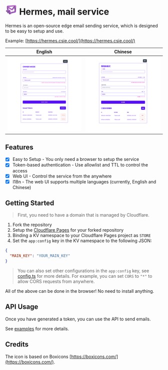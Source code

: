 # ![](./static/hermes-xs.png) Hermes, mail service

Hermes is an open-source edge email sending service, which is designed to be easy to setup and use.

Example: [https://hermes.csie.cool/](https://hermes.csie.cool/)

| English | Chinese |
|:-------------------------:|:-------------------------:|
|![en](./screenshots/hermes-owner-en.png)|![](./screenshots/hermes-owner-zh.png)|

## Features

- [x] Easy to Setup - You only need a browser to setup the service
- [x] Token-based authentication - Use allowlist and TTL to control the access
- [x] Web UI - Control the service from the anywhere
- [x] I18n - The web UI supports multiple languages (currently, English and Chinese)

## Getting Started

> First, you need to have a domain that is managed by Cloudflare.

1. Fork the repository
2. Setup the [Cloudflare Pages](https://pages.cloudflare.com/) for your forked repository
3. Binding a KV namespace to your Cloudflare Pages project as `STORE`
4. Set the `app:config` key in the KV namespace to the following JSON:

```json
{
  "MAIN_KEY": "YOUR_MAIN_KEY"
}
```

> You can also set other configurations in the `app:config` key, see [config.ts](./src/lib/server/config.ts) for more details.
> For example, you can set `CORS` to `"*"` to allow CORS requests from anywhere.

All of the above can be done in the browser! No need to install anything.

## API Usage

Once you have generated a token, you can use the API to send emails.

See [examples](./examples/) for more details.

## Credits

The icon is based on Boxicons [https://boxicons.com/](https://boxicons.com/).
